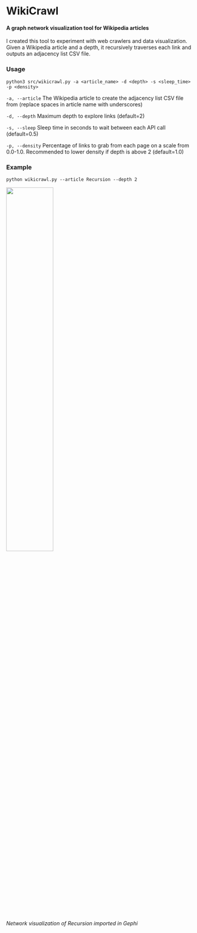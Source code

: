 # WikiCrawl
#### A graph network visualization tool for Wikipedia articles

I created this tool to experiment with web crawlers and data visualization. Given a Wikipedia article and a depth, it recursively traverses each link and outputs an adjacency list CSV file.

### Usage

`python3 src/wikicrawl.py -a <article_name> -d <depth> -s <sleep_time> -p <density>`

`-a, --article` The Wikipedia article to create the adjacency list CSV file from (replace spaces in article name with underscores)

`-d, --depth` Maximum depth to explore links (default=2)

`-s, --sleep` Sleep time in seconds to wait between each API call (default=0.5)

`-p, --density` Percentage of links to grab from each page on a scale from 0.0-1.0. Recommended to lower density if depth is above 2 (default=1.0)

### Example
`python wikicrawl.py --article Recursion --depth 2`

<img src="https://i.imgur.com/2GfekPU.jpg" width=50% height=50%>

*Network visualization of Recursion imported in Gephi*

